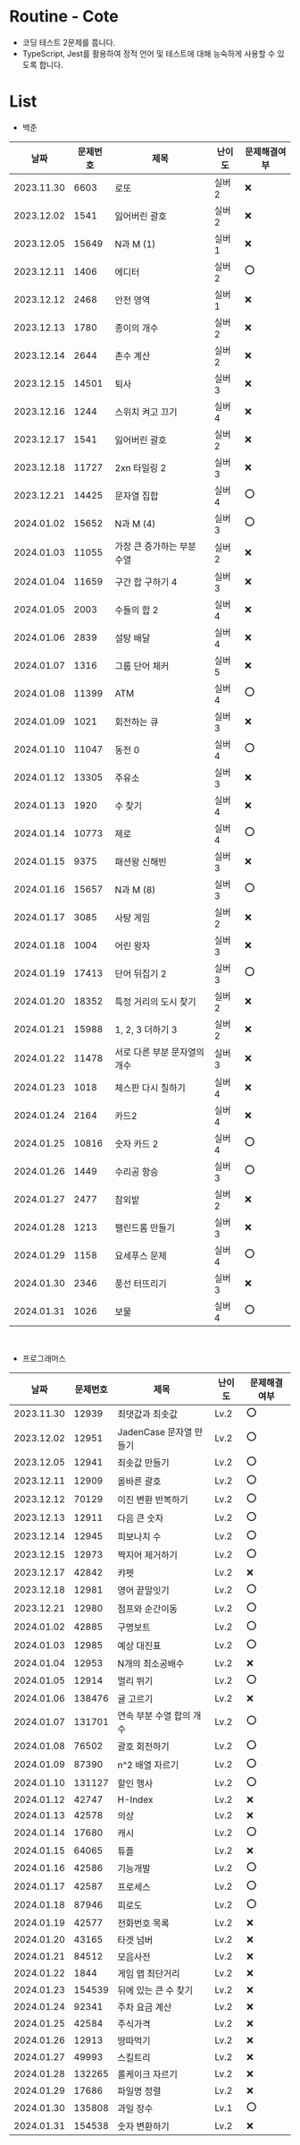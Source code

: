# Routine - Cote

- 코딩 테스트 2문제를 풉니다.
- TypeScript, Jest를 활용하여 정적 언어 및 테스트에 대해 능숙하게 사용할 수 있도록 합니다.

# List

- 백준

| 날짜       | 문제번호 | 제목                         | 난이도 | 문제해결여부 |
| ---------- | -------- | ---------------------------- | ------ | ------------ |
| 2023.11.30 | 6603     | 로또                         | 실버 2 | ❌           |
| 2023.12.02 | 1541     | 잃어버린 괄호                | 실버 2 | ❌           |
| 2023.12.05 | 15649    | N과 M (1)                    | 실버 1 | ❌           |
| 2023.12.11 | 1406     | 에디터                       | 실버 2 | ⭕️          |
| 2023.12.12 | 2468     | 안전 영역                    | 실버 1 | ❌           |
| 2023.12.13 | 1780     | 종이의 개수                  | 실버 2 | ❌           |
| 2023.12.14 | 2644     | 촌수 계산                    | 실버 2 | ❌           |
| 2023.12.15 | 14501    | 퇴사                         | 실버 3 | ❌           |
| 2023.12.16 | 1244     | 스위치 켜고 끄기             | 실버 4 | ❌           |
| 2023.12.17 | 1541     | 잃어버린 괄호                | 실버 2 | ❌           |
| 2023.12.18 | 11727    | 2xn 타일링 2                 | 실버 3 | ❌           |
| 2023.12.21 | 14425    | 문자열 집합                  | 실버 4 | ⭕️          |
| 2024.01.02 | 15652    | N과 M (4)                    | 실버 3 | ⭕️          |
| 2024.01.03 | 11055    | 가장 큰 증가하는 부분 수열   | 실버 2 | ❌           |
| 2024.01.04 | 11659    | 구간 합 구하기 4             | 실버 3 | ❌           |
| 2024.01.05 | 2003     | 수들의 합 2                  | 실버 4 | ❌           |
| 2024.01.06 | 2839     | 설탕 배달                    | 실버 4 | ❌           |
| 2024.01.07 | 1316     | 그룹 단어 체커               | 실버 5 | ❌           |
| 2024.01.08 | 11399    | ATM                          | 실버 4 | ⭕️          |
| 2024.01.09 | 1021     | 회전하는 큐                  | 실버 3 | ❌           |
| 2024.01.10 | 11047    | 동전 0                       | 실버 4 | ⭕️          |
| 2024.01.12 | 13305    | 주유소                       | 실버 3 | ❌           |
| 2024.01.13 | 1920     | 수 찾기                      | 실버 4 | ❌           |
| 2024.01.14 | 10773    | 제로                         | 실버 4 | ⭕️          |
| 2024.01.15 | 9375     | 패션왕 신해빈                | 실버 3 | ❌           |
| 2024.01.16 | 15657    | N과 M (8)                    | 실버 3 | ⭕️          |
| 2024.01.17 | 3085     | 사탕 게임                    | 실버 2 | ❌           |
| 2024.01.18 | 1004     | 어린 왕자                    | 실버 3 | ❌           |
| 2024.01.19 | 17413    | 단어 뒤집기 2                | 실버 3 | ⭕️          |
| 2024.01.20 | 18352    | 특정 거리의 도시 찾기        | 실버 2 | ❌           |
| 2024.01.21 | 15988    | 1, 2, 3 더하기 3             | 실버 2 | ❌           |
| 2024.01.22 | 11478    | 서로 다른 부분 문자열의 개수 | 실버 3 | ❌           |
| 2024.01.23 | 1018     | 체스판 다시 칠하기           | 실버 4 | ❌           |
| 2024.01.24 | 2164     | 카드2                        | 실버 4 | ❌           |
| 2024.01.25 | 10816    | 숫자 카드 2                  | 실버 4 | ⭕️          |
| 2024.01.26 | 1449     | 수리공 항승                  | 실버 3 | ⭕️          |
| 2024.01.27 | 2477     | 참외밭                       | 실버 2 | ❌           |
| 2024.01.28 | 1213     | 팰린드롬 만들기              | 실버 3 | ❌           |
| 2024.01.29 | 1158     | 요세푸스 문제                | 실버 4 | ⭕️          |
| 2024.01.30 | 2346     | 풍선 터뜨리기                | 실버 3 | ❌           |
| 2024.01.31 | 1026     | 보물                         | 실버 4 | ⭕️          |

<br>

- 프로그래머스

| 날짜       | 문제번호 | 제목                     | 난이도 | 문제해결여부 |
| ---------- | -------- | ------------------------ | ------ | ------------ |
| 2023.11.30 | 12939    | 최댓값과 최솟값          | Lv.2   | ⭕️          |
| 2023.12.02 | 12951    | JadenCase 문자열 만들기  | Lv.2   | ⭕️          |
| 2023.12.05 | 12941    | 최솟값 만들기            | Lv.2   | ⭕️          |
| 2023.12.11 | 12909    | 올바른 괄호              | Lv.2   | ⭕️          |
| 2023.12.12 | 70129    | 이진 변환 반복하기       | Lv.2   | ⭕️          |
| 2023.12.13 | 12911    | 다음 큰 숫자             | Lv.2   | ⭕️          |
| 2023.12.14 | 12945    | 피보나치 수              | Lv.2   | ⭕️          |
| 2023.12.15 | 12973    | 짝지어 제거하기          | Lv.2   | ⭕️          |
| 2023.12.17 | 42842    | 캬펫                     | Lv.2   | ❌           |
| 2023.12.18 | 12981    | 영어 끝말잇기            | Lv.2   | ⭕️          |
| 2023.12.21 | 12980    | 점프와 순간이동          | Lv.2   | ⭕️          |
| 2024.01.02 | 42885    | 구명보트                 | Lv.2   | ⭕️          |
| 2024.01.03 | 12985    | 예상 대진표              | Lv.2   | ⭕️          |
| 2024.01.04 | 12953    | N개의 최소공배수         | Lv.2   | ❌           |
| 2024.01.05 | 12914    | 멀리 뛰기                | Lv.2   | ⭕️          |
| 2024.01.06 | 138476   | 귤 고르기                | Lv.2   | ❌           |
| 2024.01.07 | 131701   | 연속 부분 수열 합의 개수 | Lv.2   | ⭕️          |
| 2024.01.08 | 76502    | 괄호 회전하기            | Lv.2   | ⭕️          |
| 2024.01.09 | 87390    | n^2 배열 자르기          | Lv.2   | ⭕️          |
| 2024.01.10 | 131127   | 할인 행사                | Lv.2   | ⭕️          |
| 2024.01.12 | 42747    | H-Index                  | Lv.2   | ❌           |
| 2024.01.13 | 42578    | 의상                     | Lv.2   | ❌           |
| 2024.01.14 | 17680    | 캐시                     | Lv.2   | ⭕️          |
| 2024.01.15 | 64065    | 튜플                     | Lv.2   | ❌           |
| 2024.01.16 | 42586    | 기능개발                 | Lv.2   | ⭕️          |
| 2024.01.17 | 42587    | 프로세스                 | Lv.2   | ⭕️          |
| 2024.01.18 | 87946    | 피로도                   | Lv.2   | ⭕️          |
| 2024.01.19 | 42577    | 전화번호 목록            | Lv.2   | ❌           |
| 2024.01.20 | 43165    | 타겟 넘버                | Lv.2   | ❌           |
| 2024.01.21 | 84512    | 모음사전                 | Lv.2   | ❌           |
| 2024.01.22 | 1844     | 게임 맵 최단거리         | Lv.2   | ❌           |
| 2024.01.23 | 154539   | 뒤에 있는 큰 수 찾기     | Lv.2   | ❌           |
| 2024.01.24 | 92341    | 주차 요금 계산           | Lv.2   | ❌           |
| 2024.01.25 | 42584    | 주식가격                 | Lv.2   | ❌           |
| 2024.01.26 | 12913    | 땅따먹기                 | Lv.2   | ❌           |
| 2024.01.27 | 49993    | 스킬트리                 | Lv.2   | ❌           |
| 2024.01.28 | 132265   | 롤케이크 자르기          | Lv.2   | ❌           |
| 2024.01.29 | 17686    | 파일명 정렬              | Lv.2   | ❌           |
| 2024.01.30 | 135808   | 과일 장수                | Lv.1   | ⭕️          |
| 2024.01.31 | 154538   | 숫자 변환하기            | Lv.2   | ❌          |
